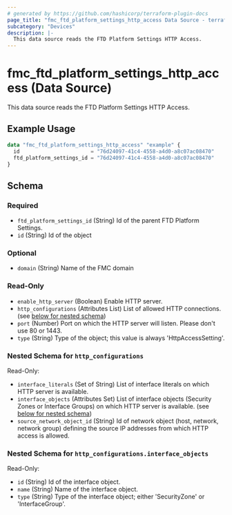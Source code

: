 ```yaml
---
# generated by https://github.com/hashicorp/terraform-plugin-docs
page_title: "fmc_ftd_platform_settings_http_access Data Source - terraform-provider-fmc"
subcategory: "Devices"
description: |-
  This data source reads the FTD Platform Settings HTTP Access.
---
```


# fmc_ftd_platform_settings_http_access (Data Source)

This data source reads the FTD Platform Settings HTTP Access.

## Example Usage

```terraform
data "fmc_ftd_platform_settings_http_access" "example" {
  id                       = "76d24097-41c4-4558-a4d0-a8c07ac08470"
  ftd_platform_settings_id = "76d24097-41c4-4558-a4d0-a8c07ac08470"
}
```

<!-- schema generated by tfplugindocs -->
## Schema

### Required

- `ftd_platform_settings_id` (String) Id of the parent FTD Platform Settings.
- `id` (String) Id of the object

### Optional

- `domain` (String) Name of the FMC domain

### Read-Only

- `enable_http_server` (Boolean) Enable HTTP server.
- `http_configurations` (Attributes List) List of allowed HTTP connections. (see [below for nested schema](#nestedatt--http_configurations))
- `port` (Number) Port on which the HTTP server will listen. Please don't use 80 or 1443.
- `type` (String) Type of the object; this value is always 'HttpAccessSetting'.

<a id="nestedatt--http_configurations"></a>
### Nested Schema for `http_configurations`

Read-Only:

- `interface_literals` (Set of String) List of interface literals on which HTTP server is available.
- `interface_objects` (Attributes Set) List of interface objects (Security Zones or Interface Groups) on which HTTP server is available. (see [below for nested schema](#nestedatt--http_configurations--interface_objects))
- `source_network_object_id` (String) Id of network object (host, network, network group) defining the source IP addresses from which HTTP access is allowed.

<a id="nestedatt--http_configurations--interface_objects"></a>
### Nested Schema for `http_configurations.interface_objects`

Read-Only:

- `id` (String) Id of the interface object.
- `name` (String) Name of the interface object.
- `type` (String) Type of the interface object; either 'SecurityZone' or 'InterfaceGroup'.
